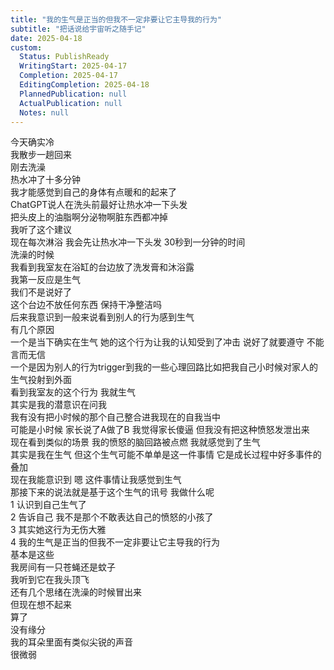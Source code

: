 ```yaml
---    
title: "我的生气是正当的但我不一定非要让它主导我的行为"    
subtitle: "把话说给宇宙听之随手记"    
date: 2025-04-18    
custom:    
  Status: PublishReady    
  WritingStart: 2025-04-17    
  Completion: 2025-04-17    
  EditingCompletion: 2025-04-18    
  PlannedPublication: null    
  ActualPublication: null    
  Notes: null    
---        
```

今天确实冷      
我散步一趟回来      
刚去洗澡      
热水冲了十多分钟      
我才能感觉到自己的身体有点暖和的起来了        
ChatGPT说人在洗头前最好让热水冲一下头发      
把头皮上的油脂啊分泌物啊脏东西都冲掉      
我听了这个建议      
现在每次淋浴 我会先让热水冲一下头发 30秒到一分钟的时间        
洗澡的时候      
我看到我室友在浴缸的台边放了洗发膏和沐浴露      
我第一反应是生气      
我们不是说好了      
这个台边不放任何东西 保持干净整洁吗        
后来我意识到一般来说看到别人的行为感到生气      
有几个原因      
一个是当下确实在生气 她的这个行为让我的认知受到了冲击 说好了就要遵守 不能言而无信      
一个是因为别人的行为trigger到我的一些心理回路比如把我自己小时候对家人的生气投射到外面      
看到我室友的这个行为 我就生气      
其实是我的潜意识在问我      
我有没有把小时候的那个自己整合进我现在的自我当中      
可能是小时候 家长说了A做了B 我觉得家长傻逼 但我没有把这种愤怒发泄出来      
现在看到类似的场景 我的愤怒的脑回路被点燃 我就感觉到了生气      
其实是我在生气 但这个生气可能不单单是这一件事情 它是成长过程中好多事件的叠加         
现在我能意识到 嗯 这件事情让我感觉到生气      
那接下来的说法就是基于这个生气的讯号 我做什么呢      
1 认识到自己生气了      
2 告诉自己 我不是那个不敢表达自己的愤怒的小孩了      
3 其实她这行为无伤大雅      
4 我的生气是正当的但我不一定非要让它主导我的行为      
基本是这些        
我房间有一只苍蝇还是蚊子      
我听到它在我头顶飞        
还有几个思绪在洗澡的时候冒出来      
但现在想不起来      
算了      
没有缘分        
我的耳朵里面有类似尖锐的声音      
很微弱        
    
